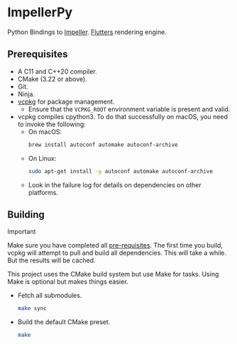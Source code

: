 # ImpellerPy

Python Bindings to [Impeller](https://github.com/flutter/flutter/blob/main/engine/src/flutter/impeller/README.md). [Flutters](https://flutter.dev/) rendering engine.

## Prerequisites

* A C11 and C++20 compiler.
* CMake (3.22 or above).
* Git.
* Ninja.
* [vcpkg](https://vcpkg.io/en/index.html) for package management.
  * Ensure that the `VCPKG_ROOT` environment variable is present and valid.
* vcpkg compiles cpython3. To do that successfully on macOS, you need to invoke the following:
  * On macOS:
    ```sh
    brew install autoconf automake autoconf-archive
    ```
  * On Linux:
    ```sh
    sudo apt-get install -y autoconf automake autoconf-archive
    ```
  * Look in the failure log for details on dependencies on other platforms.


## Building

> [!IMPORTANT]
> Make sure you have completed all [pre-requisites](#prerequisites). The first time you build, vcpkg will attempt to pull and build all dependencies. This will take a while. But the results will be cached.

This project uses the CMake build system but use Make for tasks. Using Make is optional but makes things easier.

* Fetch all submodules.
  ```sh
  make sync
  ```
* Build the default CMake preset.
  ```sh
  make
  ```
